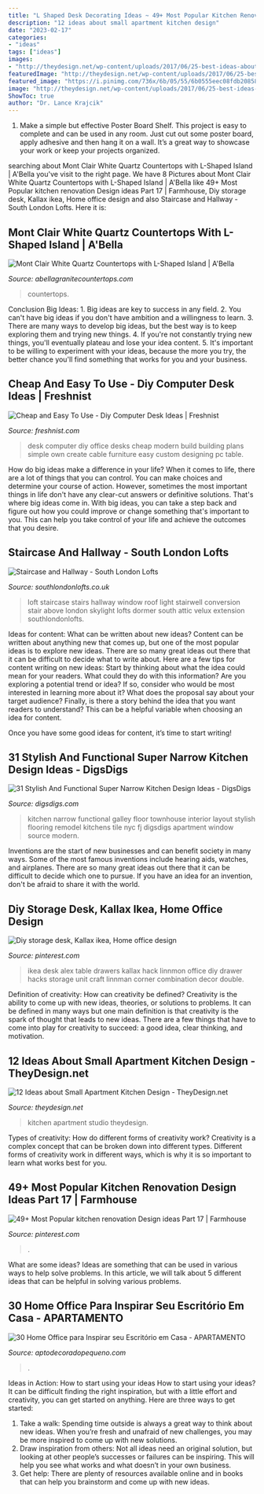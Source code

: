 ```yaml
---
title: "L Shaped Desk Decorating Ideas ~ 49+ Most Popular Kitchen Renovation Design Ideas Part 17"
description: "12 ideas about small apartment kitchen design"
date: "2023-02-17"
categories:
- "ideas"
tags: ["ideas"]
images:
- "http://theydesign.net/wp-content/uploads/2017/06/25-best-ideas-about-studio-apartment-kitchen-on-theydesign-small-in-small-apartment-kitchen-design-17-ideas-about-small-apartment-kitchen-design.jpg"
featuredImage: "http://theydesign.net/wp-content/uploads/2017/06/25-best-ideas-about-studio-apartment-kitchen-on-theydesign-small-in-small-apartment-kitchen-design-17-ideas-about-small-apartment-kitchen-design.jpg"
featured_image: "https://i.pinimg.com/736x/6b/05/55/6b0555eec08fdb20858b69cf835ff4fa.jpg"
image: "http://theydesign.net/wp-content/uploads/2017/06/25-best-ideas-about-studio-apartment-kitchen-on-theydesign-small-in-small-apartment-kitchen-design-17-ideas-about-small-apartment-kitchen-design.jpg"
ShowToc: true
author: "Dr. Lance Krajcik"
---
```



1. Make a simple but effective Poster Board Shelf. This project is easy to complete and can be used in any room. Just cut out some poster board, apply adhesive and then hang it on a wall. It’s a great way to showcase your work or keep your projects organized.

	

		
searching about Mont Clair White Quartz Countertops with L-Shaped Island | A&#039;Bella you've visit to the right page. We have 8 Pictures about Mont Clair White Quartz Countertops with L-Shaped Island | A&#039;Bella like 49+ Most Popular kitchen renovation Design ideas Part 17 | Farmhouse, Diy storage desk, Kallax ikea, Home office design and also Staircase and Hallway - South London Lofts. Here it is:
		
    
## Mont Clair White Quartz Countertops With L-Shaped Island | A&#039;Bella

<img loading=lazy src="https://www.abellagranitecountertops.com/wp-content/uploads/2019/11/72119348_10157586292444476_8145707803906932736_n.jpg" onerror="this.onerror=null;this.src='https://tse4.mm.bing.net/th?id=OIP.4tzY1_BFbnoqz4O3se4xYgHaFj&amp;pid=15.1';" alt="Mont Clair White Quartz Countertops with L-Shaped Island | A&#039;Bella">

_Source: abellagranitecountertops.com_

>countertops. 

	

Conclusion
Big Ideas: 1. Big ideas are key to success in any field.
2. You can't have big ideas if you don't have ambition and a willingness to learn.
3. There are many ways to develop big ideas, but the best way is to keep exploring them and trying new things.
4. If you're not constantly trying new things, you'll eventually plateau and lose your idea content.
5. It's important to be willing to experiment with your ideas, because the more you try, the better chance you'll find something that works for you and your business.

    
## Cheap And Easy To Use - Diy Computer Desk Ideas | Freshnist

<img loading=lazy src="http://freshnist.com/wp-content/uploads/2013/01/diy-computer-desk-ideas-5.jpg" onerror="this.onerror=null;this.src='https://tse1.mm.bing.net/th?id=OIP.GjnBcsTVcvTZD6Q8fFRDRQHaFj&amp;pid=15.1';" alt="Cheap and Easy To Use - Diy Computer Desk Ideas | Freshnist">

_Source: freshnist.com_

>desk computer diy office desks cheap modern build building plans simple own create cable furniture easy custom designing pc table. 

	

How do big ideas make a difference in your life?
When it comes to life, there are a lot of things that you can control. You can make choices and determine your course of action. However, sometimes the most important things in life don't have any clear-cut answers or definitive solutions. That's where big ideas come in. With big ideas, you can take a step back and figure out how you could improve or change something that's important to you. This can help you take control of your life and achieve the outcomes that you desire.

    
## Staircase And Hallway - South London Lofts

<img loading=lazy src="http://www.southlondonlofts.co.uk/wp-content/uploads/2017/07/IMG_0385.jpg" onerror="this.onerror=null;this.src='https://tse2.mm.bing.net/th?id=OIP.pcHQCsTor6zVMLVmGMyMMwHaLG&amp;pid=15.1';" alt="Staircase and Hallway - South London Lofts">

_Source: southlondonlofts.co.uk_

>loft staircase stairs hallway window roof light stairwell conversion stair above london skylight lofts dormer south attic velux extension southlondonlofts. 

	

Ideas for content: What can be written about new ideas?
Content can be written about anything new that comes up, but one of the most popular ideas is to explore new ideas. There are so many great ideas out there that it can be difficult to decide what to write about. Here are a few tips for content writing on new ideas:
Start by thinking about what the idea could mean for your readers. What could they do with this information? Are you exploring a potential trend or idea? If so, consider who would be most interested in learning more about it? What does the proposal say about your target audience? Finally, is there a story behind the idea that you want readers to understand? This can be a helpful variable when choosing an idea for content.

Once you have some good ideas for content, it’s time to start writing!

    
## 31 Stylish And Functional Super Narrow Kitchen Design Ideas - DigsDigs

<img loading=lazy src="http://www.digsdigs.com/photos/stylish-and-functional-narrow-kitchen-design-ideas-6-554x829.jpg" onerror="this.onerror=null;this.src='https://tse4.mm.bing.net/th?id=OIP.SAMwDRwEB4KCSn6mR7u7cQHaLF&amp;pid=15.1';" alt="31 Stylish And Functional Super Narrow Kitchen Design Ideas - DigsDigs">

_Source: digsdigs.com_

>kitchen narrow functional galley floor townhouse interior layout stylish flooring remodel kitchens tile nyc fj digsdigs apartment window source modern. 

	

Inventions are the start of new businesses and can benefit society in many ways. Some of the most famous inventions include hearing aids, watches, and airplanes. There are so many great ideas out there that it can be difficult to decide which one to pursue. If you have an idea for an invention, don't be afraid to share it with the world.

    
## Diy Storage Desk, Kallax Ikea, Home Office Design

<img loading=lazy src="https://i.pinimg.com/736x/85/81/10/8581102e8d00668db2ff2d33baeaed61--ikea-desk-top-ikea-table-tops.jpg" onerror="this.onerror=null;this.src='https://tse4.mm.bing.net/th?id=OIP.9QBxXaxPyxgkK9gBzTxj8wHaJ4&amp;pid=15.1';" alt="Diy storage desk, Kallax ikea, Home office design">

_Source: pinterest.com_

>ikea desk alex table drawers kallax hack linnmon office diy drawer hacks storage unit craft linnman corner combination decor double. 

	

Definition of creativity: How can creativity be defined?
Creativity is the ability to come up with new ideas, theories, or solutions to problems. It can be defined in many ways but one main definition is that creativity is the spark of thought that leads to new ideas. There are a few things that have to come into play for creativity to succeed: a good idea, clear thinking, and motivation.

    
## 12 Ideas About Small Apartment Kitchen Design - TheyDesign.net

<img loading=lazy src="http://theydesign.net/wp-content/uploads/2017/06/25-best-ideas-about-studio-apartment-kitchen-on-theydesign-small-in-small-apartment-kitchen-design-17-ideas-about-small-apartment-kitchen-design.jpg" onerror="this.onerror=null;this.src='https://tse1.mm.bing.net/th?id=OIP.qmC3Rk-prEfsFGNrDphL9QHaLH&amp;pid=15.1';" alt="12 Ideas about Small Apartment Kitchen Design - TheyDesign.net">

_Source: theydesign.net_

>kitchen apartment studio theydesign. 

	

Types of creativity: How do different forms of creativity work?
Creativity is a complex concept that can be broken down into different types. Different forms of creativity work in different ways, which is why it is so important to learn what works best for you.

    
## 49+ Most Popular Kitchen Renovation Design Ideas Part 17 | Farmhouse

<img loading=lazy src="https://i.pinimg.com/736x/6b/05/55/6b0555eec08fdb20858b69cf835ff4fa.jpg" onerror="this.onerror=null;this.src='https://tse2.mm.bing.net/th?id=OIP.pyeOJFJYLur3WdmpRZTS0wHaLH&amp;pid=15.1';" alt="49+ Most Popular kitchen renovation Design ideas Part 17 | Farmhouse">

_Source: pinterest.com_

>. 

	

What are some ideas?
Ideas are something that can be used in various ways to help solve problems. In this article, we will talk about 5 different ideas that can be helpful in solving various problems.

    
## 30 Home Office Para Inspirar Seu Escritório Em Casa - APARTAMENTO

<img loading=lazy src="https://aptodecoradopequeno.com/wp-content/uploads/2016/02/decoracao-home-office-4.jpg" onerror="this.onerror=null;this.src='https://tse2.mm.bing.net/th?id=OIP.RvnOopUkJAGqz78mpTPuXQHaJ4&amp;pid=15.1';" alt="30 Home Office para Inspirar seu Escritório em Casa - APARTAMENTO">

_Source: aptodecoradopequeno.com_

>. 

	

Ideas in Action: How to start using your ideas
How to start using your ideas? It can be difficult finding the right inspiration, but with a little effort and creativity, you can get started on anything. Here are three ways to get started: 
1. Take a walk: Spending time outside is always a great way to think about new ideas. When you’re fresh and unafraid of new challenges, you may be more inspired to come up with new solutions. 
2. Draw inspiration from others: Not all ideas need an original solution, but looking at other people’s successes or failures can be inspiring. This will help you see what works and what doesn’t in your own business. 
3. Get help: There are plenty of resources available online and in books that can help you brainstorm and come up with new ideas.

